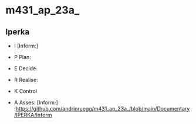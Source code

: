 # m431_ap_23a_

## Iperka

* I
  [Inform:]
  
  
* P
 Plan:
* E
  Decide:
* R
  Realise:
* K
  Control
* A
  Asses:
 [Inform:] :https://github.com/andrinruegg/m431_ap_23a_/blob/main/Documentary/IPERKA/Inform
